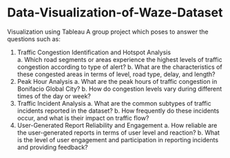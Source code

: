 # Data-Visualization-of-Waze-Dataset
Visualization using Tableau
A group project which poses to answer the questions such as:
  1. Traffic Congestion Identification and Hotspot Analysis <br/> 
    a. Which road segments or areas experience the highest levels of traffic congestion according to type of alert?
    b. What are the characteristics of these congested areas in terms of level, road type, delay, and length?
  3. Peak Hour Analysis
     a. What are the peak hours of traffic congestion in Bonifacio Global City?
     b. How do congestion levels vary during different times of the day or week?
  4. Traffic Incident Analysis
     a. What are the common subtypes of traffic incidents reported in the dataset?
     b. How frequently do these incidents occur, and what is their impact on traffic flow?
 5. User-Generated Report Reliability and Engagement
     a. How reliable are the user-generated reports in terms of user level and reaction?
    b. What is the level of user engagement and participation in reporting incidents and providing feedback?

